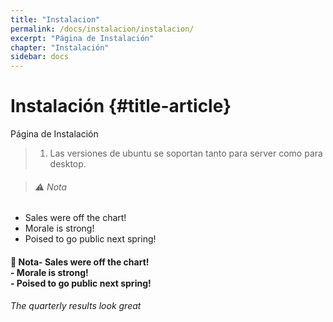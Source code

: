 ```yaml
---
title: "Instalacion"
permalink: /docs/instalacion/instalacion/
excerpt: "Página de Instalación"
chapter: "Instalación" 
sidebar: docs
---
```


# Instalación {#title-article}

Página de Instalación

> 1. Las versiones de ubuntu se soportan tanto para server como para desktop.

> ###### ⚠ Nota
- Sales were off the chart!
- Morale is strong!
- Poised to go public next spring!

#### 📣 Nota- Sales were off the chart! <br> - Morale is strong! <br> - Poised to go public next spring!


###### The quarterly results look great 

